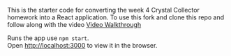 This is the starter code for converting the week 4 Crystal Collector homework into a React application.
To use this fork and clone this repo and follow along with the video
[Video Walkthrough](https://youtu.be/gGIR3YlUVcQ)

Runs the app use `npm start`.<br>
Open [http://localhost:3000](http://localhost:3000) to view it in the browser.
